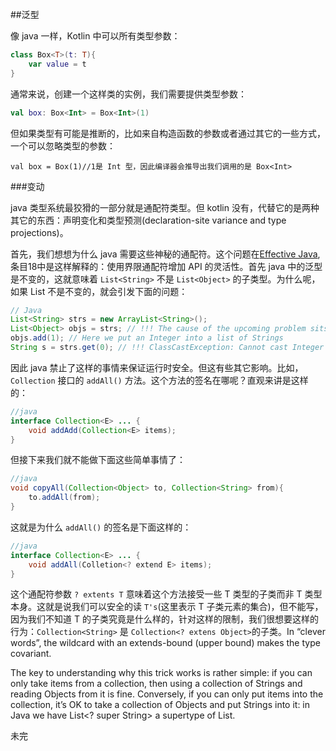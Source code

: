 ##泛型

像 java 一样，Kotlin 中可以所有类型参数：

```kotlin
class Box<T>(t: T){
    var value = t
}
```

通常来说，创建一个这样类的实例，我们需要提供类型参数：

```kotlin
val box: Box<Int> = Box<Int>(1)
```

但如果类型有可能是推断的，比如来自构造函数的参数或者通过其它的一些方式，一个可以忽略类型的参数：

```kotin
val box = Box(1)//1是 Int 型，因此编译器会推导出我们调用的是 Box<Int>
```

###变动

java 类型系统最狡猾的一部分就是通配符类型。但 kotlin 没有，代替它的是两种其它的东西：声明变化和类型预测(declaration-site variance and type projections)。

首先，我们想想为什么 java 需要这些神秘的通配符。这个问题在[Effective Java](http://www.oracle.com/technetwork/java/effectivejava-136174.html),条目18中是这样解释的：使用界限通配符增加 API 的灵活性。首先 java 中的泛型是不变的，这就意味着 `List<String>` 不是 `List<Object>` 的子类型。为什么呢，如果 List 不是不变的，就会引发下面的问题：

```java
// Java
List<String> strs = new ArrayList<String>();
List<Object> objs = strs; // !!! The cause of the upcoming problem sits here. Java prohibits this!
objs.add(1); // Here we put an Integer into a list of Strings
String s = strs.get(0); // !!! ClassCastException: Cannot cast Integer to String
```
因此 java 禁止了这样的事情来保证运行时安全。但这有些其它影响。比如，`Collection` 接口的 `addAll()` 方法。这个方法的签名在哪呢？直观来讲是这样的：

```java
//java
interface Collection<E> ... {
	void addAdd(Collection<E> items);
}
```
但接下来我们就不能做下面这些简单事情了：

```java
//java
void copyAll(Collection<Object> to, Collection<String> from){
	to.addAll(from);
}
```

这就是为什么 `addAll()` 的签名是下面这样的：

```java
//java
interface Collection<E> ... {
	void addAll(Colletion<? extend E> items);
}
```

这个通配符参数 `? extents T` 意味着这个方法接受一些 T 类型的子类而非 T 类型本身。这就是说我们可以安全的读 `T's`(这里表示 T 子类元素的集合)，但不能写，因为我们不知道 T 的子类究竟是什么样的，针对这样的限制，我们很想要这样的行为：`Collection<String>` 是 `Collection<? extens Object>`的子类。In “clever words”, the wildcard with an extends-bound (upper bound) makes the type covariant.

The key to understanding why this trick works is rather simple: if you can only take items from a collection, then using a collection of Strings and reading Objects from it is fine. Conversely, if you can only put items into the collection, it’s OK to take a collection of Objects and put Strings into it: in Java we have List<? super String> a supertype of List<Object>.

未完
